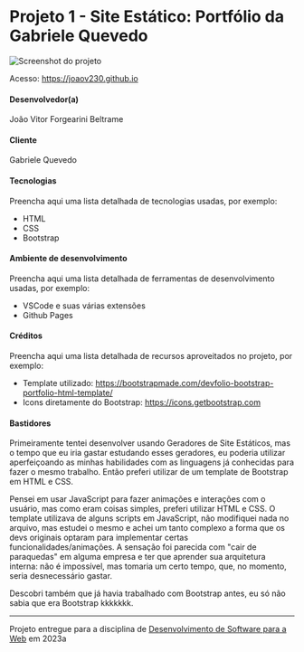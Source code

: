 # Projeto 1 - Site Estático: Portfólio da Gabriele Quevedo

![Screenshot do projeto](/img/DemoGif.gif "Screenshot do projeto")

Acesso: https://joaov230.github.io


#### Desenvolvedor(a)
João Vitor Forgearini Beltrame

#### Cliente
Gabriele Quevedo

#### Tecnologias

Preencha aqui uma lista detalhada de tecnologias usadas, por exemplo:
- HTML
- CSS
- Bootstrap

#### Ambiente de desenvolvimento

Preencha aqui uma lista detalhada de ferramentas de desenvolvimento usadas, por exemplo:
- VSCode e suas várias extensões
- Github Pages

#### Créditos

Preencha aqui uma lista detalhada de recursos aproveitados no projeto, por exemplo:
- Template utilizado: https://bootstrapmade.com/devfolio-bootstrap-portfolio-html-template/
- Icons diretamente do Bootstrap: https://icons.getbootstrap.com

#### Bastidores

Primeiramente tentei desenvolver usando Geradores de Site Estáticos, mas o tempo que eu iria gastar estudando esses geradores, eu poderia utilizar aperfeiçoando as minhas habilidades com as linguagens já conhecidas para fazer o mesmo trabalho. Então preferi utilizar de um template de Bootstrap em HTML e CSS.

Pensei em usar JavaScript para fazer animações e interações com o usuário, mas como eram coisas simples, preferi utilizar HTML e CSS. O template utilizava de alguns scripts em JavaScript, não modifiquei nada no arquivo, mas estudei o mesmo e achei um tanto complexo a forma que os devs originais optaram para implementar certas funcionalidades/animações. A sensação foi parecida com "cair de paraquedas" em alguma empresa e ter que aprender sua arquitetura interna: não é impossível, mas tomaria um certo tempo, que, no momento, seria desnecessário gastar.

Descobri também que já havia trabalhado com Bootstrap antes, eu só não sabia que era Bootstrap kkkkkkk.


---
Projeto entregue para a disciplina de [Desenvolvimento de Software para a Web](http://github.com/andreainfufsm/elc1090-2023a) em 2023a